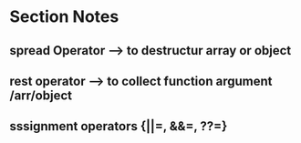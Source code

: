 # Section Notes

## spread Operator --> to destructur array or object

## rest operator --> to collect function argument /arr/object
## sssignment operators {||=, &&=, ??=}
